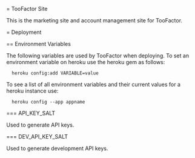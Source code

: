 = TooFactor Site

This is the marketing site and account management site for TooFactor.


= Deployment

== Environment Variables

The following variables are used by TooFactor when deploying. To set an environment variable on heroku use the heroku gem as follows:

```
  heroku config:add VARIABLE=value
```

To see a list of all environment variables and their current values for a heroku instance use:

```
  heroku config --app appname
```

=== API_KEY_SALT

Used to generate API keys.

=== DEV_API_KEY_SALT

Used to generate development API keys.